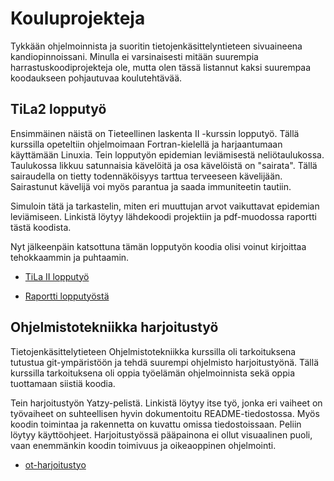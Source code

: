 # Kouluprojekteja

Tykkään ohjelmoinnista ja suoritin tietojenkäsittelyntieteen sivuaineena kandiopinnoissani. Minulla ei varsinaisesti mitään suurempia harrastuskoodiprojekteja ole, mutta olen tässä listannut kaksi suurempaa koodaukseen pohjautuvaa koulutehtävää. 

## TiLa2 lopputyö
Ensimmäinen näistä on Tieteellinen laskenta II -kurssin lopputyö. Tällä kurssilla opeteltiin ohjelmoimaan Fortran-kielellä ja harjaantumaan käyttämään Linuxia. Tein lopputyön epidemian leviämisestä neliötaulukossa. Taulukossa likkuu satunnaisia kävelöitä ja osa kävelöistä on "sairata". Tällä sairaudella on tietty todennäköisyys tarttua terveeseen kävelijään. Sairastunut kävelijä voi myös parantua ja saada immuniteetin tautiin. 

Simuloin tätä ja tarkastelin, miten eri muuttujan arvot vaikuttavat epidemian leviämiseen. Linkistä löytyy lähdekoodi projektiin ja pdf-muodossa raportti tästä koodista.

Nyt jälkeenpäin katsottuna tämän lopputyön koodia olisi voinut kirjoittaa tehokkaammin ja puhtaamin. 

- [TiLa II lopputyö](https://github.com/alumppio/TiLa2_lopputyo.git)

- [Raportti lopputyöstä](https://github.com/alumppio/TiLa2_lopputyo/blob/main/report.pdf)

## Ohjelmistotekniikka harjoitustyö

Tietojenkäsittelytieteen Ohjelmistotekniikka kurssilla oli tarkoituksena tutustua git-ympäristöön ja tehdä suurempi ohjelmisto harjoitustyönä. Tällä kurssilla tarkoituksena oli oppia työelämän ohjelmoinnista sekä oppia tuottamaan siistiä koodia. 

Tein harjoitustyön Yatzy-pelistä. Linkistä löytyy itse työ, jonka eri vaiheet on työvaiheet on suhteellisen hyvin dokumentoitu README-tiedostossa. Myös koodin toimintaa ja rakennetta on kuvattu omissa tiedostoissaan. Peliin löytyy käyttöohjeet. Harjoitustyössä pääpainona ei ollut visuaalinen puoli, vaan enemmänkin koodin toimivuus ja oikeaoppinen ohjelmointi. 

- [ot-harjoitustyo](https://github.com/alumppio/ot-harjoitustyo.git)
